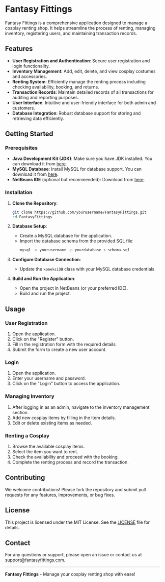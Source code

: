 # Fantasy Fittings

Fantasy Fittings is a comprehensive application designed to manage a cosplay renting shop. It helps streamline the process of renting, managing inventory, registering users, and maintaining transaction records.

## Features

- **User Registration and Authentication**: Secure user registration and login functionality.
- **Inventory Management**: Add, edit, delete, and view cosplay costumes and accessories.
- **Renting System**: Efficiently manage the renting process including checking availability, booking, and returns.
- **Transaction Records**: Maintain detailed records of all transactions for auditing and reporting purposes.
- **User Interface**: Intuitive and user-friendly interface for both admin and customers.
- **Database Integration**: Robust database support for storing and retrieving data efficiently.

## Getting Started

### Prerequisites

- **Java Development Kit (JDK)**: Make sure you have JDK installed. You can download it from [here](https://www.oracle.com/java/technologies/javase-jdk11-downloads.html).
- **MySQL Database**: Install MySQL for database support. You can download it from [here](https://dev.mysql.com/downloads/).
- **NetBeans IDE** (optional but recommended): Download from [here](https://netbeans.apache.org/download/index.html).

### Installation

1. **Clone the Repository**:
    ```sh
    git clone https://github.com/yourusername/FantasyFittings.git
    cd FantasyFittings
    ```

2. **Database Setup**:
    - Create a MySQL database for the application.
    - Import the database schema from the provided SQL file:
      ```sh
      mysql -u yourusername -p yourdatabase < schema.sql
      ```

3. **Configure Database Connection**:
    - Update the `koneksiDB` class with your MySQL database credentials.

4. **Build and Run the Application**:
    - Open the project in NetBeans (or your preferred IDE).
    - Build and run the project.

## Usage

### User Registration

1. Open the application.
2. Click on the "Register" button.
3. Fill in the registration form with the required details.
4. Submit the form to create a new user account.

### Login

1. Open the application.
2. Enter your username and password.
3. Click on the "Login" button to access the application.

### Managing Inventory

1. After logging in as an admin, navigate to the inventory management section.
2. Add new cosplay items by filling in the item details.
3. Edit or delete existing items as needed.

### Renting a Cosplay

1. Browse the available cosplay items.
2. Select the item you want to rent.
3. Check the availability and proceed with the booking.
4. Complete the renting process and record the transaction.

## Contributing

We welcome contributions! Please fork the repository and submit pull requests for any features, improvements, or bug fixes.

## License

This project is licensed under the MIT License. See the [LICENSE](LICENSE) file for details.

## Contact

For any questions or support, please open an issue or contact us at support@fantasyfittings.com.

---

**Fantasy Fittings** - Manage your cosplay renting shop with ease!
